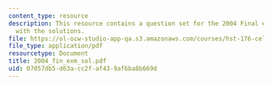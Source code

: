 ```yaml
---
content_type: resource
description: This resource contains a question set for the 2004 Final exam, along
  with the solutions.
file: https://ol-ocw-studio-app-qa.s3.amazonaws.com/courses/hst-176-cellular-and-molecular-immunology-fall-2005/07057db5d63acc2faf439af6ba8b669d_2004_fin_exm_sol.pdf
file_type: application/pdf
resourcetype: Document
title: 2004_fin_exm_sol.pdf
uid: 07057db5-d63a-cc2f-af43-9af6ba8b669d
---
```

